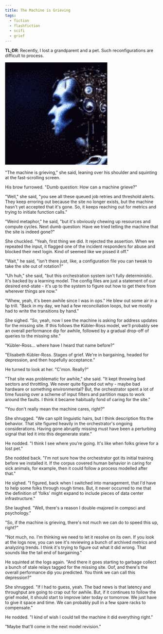 ```yaml
---
title: The Machine is Grieving
tags:
  - fiction
  - flashfiction
  - scifi
  - grief
---
```


**TL;DR**: Recently, I lost a grandparent and a pet. Such reconfigurations are difficult to process.

<!--more-->

<img title="The machine is grieving" src="./cover.png" class="fullwidth" />

"The machine is grieving," she said, leaning over his shoulder and squinting at the fast-scrolling screen.

His brow furrowed. "Dumb question: How can a machine grieve?"

"Well," she said, "you see all these queued job retries and threshold alerts. They keep erroring out because the site no longer exists, but the machine hasn't yet accepted that it's gone. So, it keeps reaching out for metrics and trying to initiate function calls."

"Weird metaphor," he said, "but it's obviously chewing up resources and compute cycles. Next dumb question: Have we tried telling the machine that the site is indeed gone?"

She chuckled. "Yeah, first thing we did. It rejected the assertion. When we repeated the input, it flagged one of the incident responders for abuse and blocked their next login. Kind of seemed like we pissed it off."

"Wait," he said, "isn't there just, like, a configuration file you can tweak to take the site out of rotation?"

"Uh huh," she said, "but this orchestration system isn't fully deterministic. It's backed by a learning model. The config files are just a statement of our desired end-state - it's up to the system to figure out how to get there from wherever things are now."

"Whew, yeah, it's been awhile since I was in ops." He blew out some air in a lip trill. "Back in my day, we had a few reconciliation loops, but we mostly had to write the transitions by hand."

She sighed. "So, yeah, now I see the machine is asking for address updates for the missing site. If this follows the Kübler-Ross model, we'll probably see an overall performance dip for awhile, followed by a gradual drop-off of queries to the missing site."

"Kübler-Ross... where have I heard that name before?"

"Elisabeth Kübler-Ross. Stages of grief. We're in bargaining, headed for depression, and then hopefully acceptance."

He turned to look at her. "C'mon. Really?"

"That site was problematic for awhile," she said. "It kept throwing bad sectors and throttling. We never quite figured out why - maybe bad hardware or something environmental? But, the orchestrator spent a lot of time fussing over a scheme of input filters and partition maps to work around the faults. I think it became habitually fond of caring for the site."

"You don't really mean the machine cares, right?"

She shrugged. "We can split linguistic hairs, but I think description fits the behavior. That site figured heavily in the orchestrator's ongoing considerations. Having gone abruptly missing must have been a perturbing signal that led it into this degenerate state."

He nodded. "I think I see where you're going. It's like when folks grieve for a lost pet."

She nodded back. "I'm not sure how the orchestrator got its initial training before we installed it. If the corpus covered human behavior in caring for sick animals, for example, then it could follow a process modelled after that."

He sighed. "I figured, back when I switched into management, that I'd have to help some folks through rough times. But, it never occurred to me that the definition of 'folks' might expand to include pieces of data center infrastructure."

She laughed. "Well, there's a reason I double-majored in compsci and psychology."

"So, if the machine is grieving, there's not much we can do to speed this up, right?"

"Not much, no. I'm thinking we need to let it resolve on its own. If you look at the logs now, you can see it's reviewing a bunch of archived metrics and analyzing trends. I think it's trying to figure out what it did wrong. That sounds like the tail end of bargaining."

He squinted at the logs again. "And there it goes starting to garbage collect a bunch of stale relays tagged for the missing site. Oof, and there's the overall performance dip you predicted. You think we can call this depression?"

She shrugged. "If I had to guess, yeah. The bad news is that latency and throughput are going to crap out for awhile. But, if it continues to follow the grief model, it should start to improve later today or tomorrow. We just have to give it space and time. We can probably pull in a few spare racks to compensate."

He nodded. "I kind of wish I could tell the machine it did everything right."

"Maybe that'll come in the next model revision."
